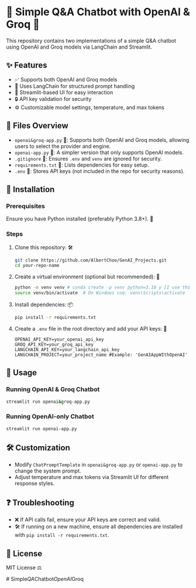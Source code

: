 # 🤖 Simple Q&A Chatbot with OpenAI & Groq 🚀

This repository contains two implementations of a simple Q&A chatbot using OpenAI and Groq models via LangChain and Streamlit.

## ✨ Features
- ✅ Supports both OpenAI and Groq models
- 🧠 Uses LangChain for structured prompt handling
- 🎨 Streamlit-based UI for easy interaction
- 🔒 API key validation for security
- ⚙️ Customizable model settings, temperature, and max tokens

## 📂 Files Overview
- `openai&groq-app.py` 📌: Supports both OpenAI and Groq models, allowing users to select the provider and engine.
- `openai-app.py` 📝: A simpler version that only supports OpenAI models.
- `.gitignore` 🚫: Ensures `.env` and `venv` are ignored for security.
- `requirements.txt` 📄: Lists dependencies for easy setup.
- `.env` 🔑: Stores API keys (not included in the repo for security reasons).

## 🔧 Installation

### Prerequisites
Ensure you have Python installed (preferably Python 3.8+). 🐍

### Steps
1. Clone this repository: 🛠️
   ```bash
   git clone https://github.com/AlbertChoo/GenAI_Projects.git
   cd your-repo-name
   ```
2. Create a virtual environment (optional but recommended): 🌱
   ```bash
   python -m venv venv # conda create -p venv python=3.10 y [I use this], conda activate venv/
   source venv/bin/activate  # On Windows use: venv\Scripts\activate 
   ```
3. Install dependencies: 📦
   ```bash
   pip install -r requirements.txt
   ```
4. Create a `.env` file in the root directory and add your API keys: 🔑
   ```env
   OPENAI_API_KEY=your_openai_api_key
   GROQ_API_KEY=your_groq_api_key
   LANGCHAIN_API_KEY=your_langchain_api_key
   LANGCHAIN_PROJECT=your_project_name #Example: 'GenAIAppWIthOpenAI'
   ```

## 🚀 Usage

### Running OpenAI & Groq Chatbot
```bash
streamlit run openai&groq-app.py
```

### Running OpenAI-only Chatbot
```bash
streamlit run openai-app.py
```

## 🛠️ Customization
- Modify `ChatPromptTemplate` in `openai&groq-app.py` or `openai-app.py` to change the system prompt.
- Adjust temperature and max tokens via Streamlit UI for different response styles.

## ❓ Troubleshooting
- ❌ If API calls fail, ensure your API keys are correct and valid.
- 🛠️ If running on a new machine, ensure all dependencies are installed with `pip install -r requirements.txt`.

## 📜 License
MIT License ⚖️

#   S i m p l e _ Q A _ C h a t b o t _ O p e n A I _ G r o q 
 
 
